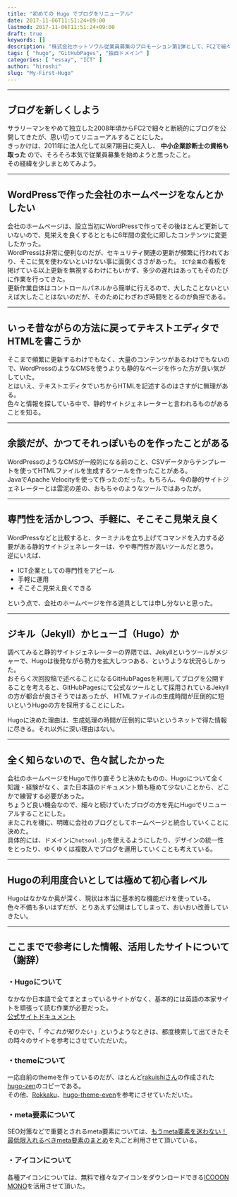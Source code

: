 ```yaml
---
title: "初めての Hugo でブログをリニューアル"
date: 2017-11-06T11:51:24+09:00
lastmod: 2017-11-06T11:51:24+09:00
draft: true
keywords: []
description: "株式会社ホットソウル従業員募集のプロモーション第1弾として、FC2で細々やってきたブログをHugoでリニューアル。Hugoで作成し、GitHubPages x 独自ドメインで公開するまでの記録。今回はHugo編。"
tags: [ "hugo", "GitHubPages", "独自ドメイン" ]
categories: [ "essay", "ICT" ]
author: "hiroshi"
slug: "My-First-Hugo"
---
```


---

## ブログを新しくしよう
サラリーマンをやめて独立した2008年頃からFC2で細々と断続的にブログを公開してきたが、思い切ってリニューアルすることにした。  
きっかけは、2011年に法人化して以来7期目に突入し、 **中小企業診断士の資格も取った** ので、そろそろ本気で従業員募集を始めようと思ったこと。  
その経緯を少しまとめてみよう。

---

## WordPressで作った会社のホームページをなんとかしたい
会社のホームページは、設立当初にWordPressで作ってその後ほとんど更新していないので、見栄えを良くするとともに6年間の変化に即したコンテンツに変更したかった。  
WordPressは非常に便利なのだが、セキュリティ関連の更新が頻繁に行われており、そこに気を使わないといけない事に面倒くささがあった。
`ICT企業`の看板を掲げている以上更新を無視するわけにもいかず、多少の遅れはあってもそのたびに作業を行ってきた。  
更新作業自体はコントロールパネルから簡単に行えるので、大したことないといえば大したことはないのだが、そのためにわざわざ時間をとるのが負担である。  

---

## いっそ昔ながらの方法に戻ってテキストエディタでHTMLを書こうか
そこまで頻繁に更新するわけでもなく、大量のコンテンツがあるわけでもないので、WordPressのようなCMSを使うよりも静的なページを作った方が良い気がしていた。  
とはいえ、テキストエディタでいちからHTMLを記述するのはさすがに無理がある。  
色々と情報を探している中で、静的サイトジェネレーターと言われるものがあることを知る。  

---

## 余談だが、かつてそれっぽいものを作ったことがある
WordPressのようなCMSが一般的になる前のこと、CSVデータからテンプレートを使ってHTMLファイルを生成するツールを作ったことがある。  
JavaでApache Velocityを使って作ったのだった。もちろん、今の静的サイトジェネレーターとは雲泥の差の、おもちゃのようなツールではあったが。  

---

## 専門性を活かしつつ、手軽に、そこそこ見栄え良く
WordPressなどと比較すると、ターミナルを立ち上げてコマンドを入力する必要がある静的サイトジェネレーターは、やや専門性が高いツールだと思う。  
逆にいえば、

- ICT企業としての専門性をアピール
- 手軽に運用
- そこそこ見栄え良くできる

という点で、会社のホームページを作る道具としては申し分ないと思った。

---

## ジキル（Jekyll）かヒューゴ（Hugo）か
調べてみると静的サイトジェネレーターの界隈では、Jekyllというツールがメジャーで、Hugoは後発ながら勢力を拡大しつつある、というような状況らしかった。  
おそらく次回投稿で述べることになるGitHubPagesを利用してブログを公開することを考えると、GitHubPagesにて公式なツールとして採用されているJekyllの方が都合が良さそうではあったが、
HTMLファイルの生成時間が圧倒的に短いというHugoの方を採用することにした。  

Hugoに決めた理由は、生成処理の時間が圧倒的に早いというネットで得た情報に尽きる。それ以外に深い理由はない。

---

## 全く知らないので、色々試したかった
会社のホームページをHugoで作り直そうと決めたものの、Hugoについて全く知識・経験がなく、また日本語のドキュメント類も極めて少ないことから、どこかで練習する必要があった。  
ちょうど良い機会なので、細々と続けていたブログの方を先にHugoでリニューアルすることにした。  
またこれを機に、明確に会社のブログとしてホームページと統合していくことに決めた。  
具体的には、ドメインに`hotsoul.jp`を使えるようにしたり、デザインの統一性をとったり、ゆくゆくは複数人でブログを運用していくことも考えている。

---

## Hugoの利用度合いとしては極めて初心者レベル
Hugoはなかなか奥が深く、現状は本当に基本的な機能だけを使っている。  
色々不備も多いはずだが、とりあえず公開はしてしまって、おいおい改善していきたい。

---

## ここまでで参考にした情報、活用したサイトについて（謝辞）
### ・Hugoについて
なかなか日本語で全てまとまっているサイトがなく、基本的には英語の本家サイトを頑張って読む作業が必要だった。  
[公式サイトドキュメント](https://gohugo.io/documentation/)    

その中で、「 *今これが知りたい* 」というようなときは、都度検索して出てきたその時々のサイトを参考にさせていただいた。

### ・themeについて
一応自前のthemeを作っているのだが、ほとんど[rakuishiさん](https://github.com/rakuishi)の作成された[hugo-zen](https://github.com/rakuishi/hugo-zen)のコピーである。  
その他、[Rokkaku](https://github.com/nijohando/hugo-rokkaku-theme#rokkaku)、[hugo-theme-even](https://github.com/olOwOlo/hugo-theme-even)を参考にさせていただいた。

### ・meta要素について
SEO対策などで重要とされるmeta要素については、[もうmeta要素を迷わない！最低限入れるべきmeta要素のまとめ](https://qiita.com/pompom0c0/items/5c00a188aab744cfc918)を丸ごと利用させて頂いている。

### ・アイコンについて
各種アイコンについては、無料で様々なアイコンをダウンロードできる[ICOOON MONO](http://icooon-mono.com/)を活用させて頂いた。
